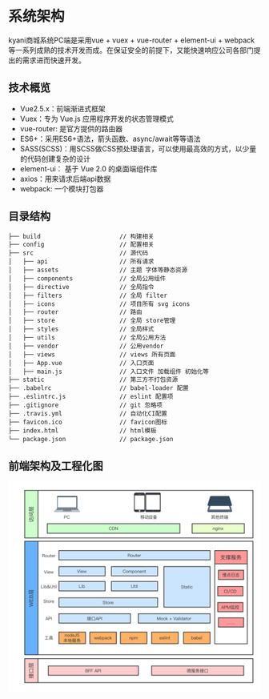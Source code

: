 # 系统架构
kyani商城系统PC端是采用vue + vuex + vue-router + element-ui + webpack 等一系列成熟的技术开发而成。在保证安全的前提下，又能快速响应公司各部门提出的需求进而快速开发。

## 技术概览
- Vue2.5.x：前端渐进式框架
- Vuex：专为 Vue.js 应用程序开发的状态管理模式
- vue-router: 是官方提供的路由器
- ES6+：采用ES6+语法，箭头函数、async/await等等语法
- SASS(SCSS)：用SCSS做CSS预处理语言，可以使用最高效的方式，以少量的代码创建复杂的设计
- element-ui： 基于 Vue 2.0 的桌面端组件库
- axios：用来请求后端api数据
- webpack: 一个模块打包器

## 目录结构
``` bash
├── build                      // 构建相关
├── config                     // 配置相关
├── src                        // 源代码
│   ├── api                    // 所有请求
│   ├── assets                 // 主题 字体等静态资源
│   ├── components             // 全局公用组件
│   ├── directive              // 全局指令
│   ├── filters                // 全局 filter
│   ├── icons                  // 项目所有 svg icons
│   ├── router                 // 路由
│   ├── store                  // 全局 store管理
│   ├── styles                 // 全局样式
│   ├── utils                  // 全局公用方法
│   ├── vendor                 // 公用vendor
│   ├── views                  // views 所有页面
│   ├── App.vue                // 入口页面
│   ├── main.js                // 入口文件 加载组件 初始化等
├── static                     // 第三方不打包资源
├── .babelrc                   // babel-loader 配置
├── .eslintrc.js               // eslint 配置项
├── .gitignore                 // git 忽略项
├── .travis.yml                // 自动化CI配置
├── favicon.ico                // favicon图标
├── index.html                 // html模板
└── package.json               // package.json
```

## 前端架构及工程化图
![image](./images/system.png)